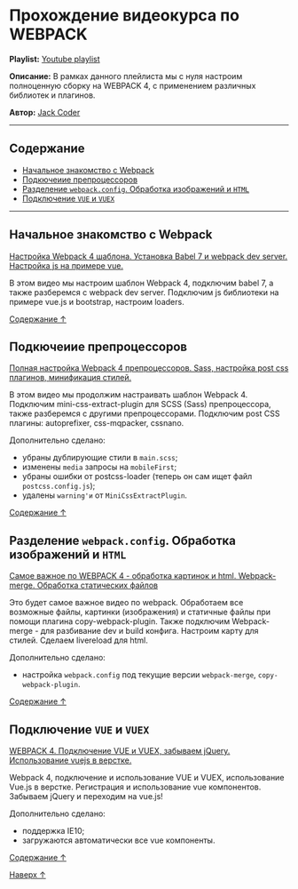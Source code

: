 <a id="top"></a>
# Прохождение видеокурса по WEBPACK

**Playlist:** [Youtube playlist](https://www.youtube.com/playlist?list=PLkCrmfIT6LBQWN02hNj6r1daz7965GxsV)

**Описание:** В рамках данного плейлиста мы с нуля настроим полноценную сборку на WEBPACK 4, с применением различных библиотек и плагинов.

**Автор:** [Jack Coder](https://www.youtube.com/channel/UCDtQ4kJos22sCdYtNDB_4Cg)

---
<a id="contain"></a>
## Содержание
 - [Начальное знакомство с Webpack](#lesson-1)
 - [Подкючеиие препроцессоров](#lesson-2)
 - [Разделение `webpack.config`. Обработка изображений и `HTML`](#lesson-3)
 - [Подключение `VUE` и `VUEX`](#lesson-4)

---

<a id="lesson-1"></a>
## Начальное знакомство с Webpack

[Настройка Webpack 4 шаблона. Установка Babel 7 и webpack dev server. Настройка js на примере vue.](https://www.youtube.com/watch?v=JcKRovPhGo8&list=PLkCrmfIT6LBQWN02hNj6r1daz7965GxsV)

В этом видео мы настроим шаблон Webpack 4, подключим babel 7, а также разберемся с  webpack dev server.  Подключим js библиотеки на примере vue.js и bootstrap, настроим loaders.

[Содержание ↑](#contain)

<a id="lesson-2"></a>
## Подкючеиие препроцессоров

[Полная настройка Webpack 4 препроцессоров. Sass, настройка post css плагинов, минификация стилей.](https://www.youtube.com/watch?v=qqTIqwQX8nc&list=PLkCrmfIT6LBQWN02hNj6r1daz7965GxsV&index=2)

В этом видео мы продолжим настраивать шаблон Webpack 4. Подключим mini-css-extract-plugin для SCSS (Sass) препроцессора, также разберемся с другими препроцессорами. Подключим  post CSS плагины: autoprefixer, css-mqpacker, cssnano.

Дополнительно сделано:

- убраны дублирующие стили в `main.scss`;
- изменены `media` запросы на `mobileFirst`;
- убраны ошибки от postcss-loader (теперь он сам ищет файл `postcss.config.js`);
- удалены `warning'и` от `MiniCssExtractPlugin`.

[Содержание ↑](#contain)

<a id="lesson-3"></a>
## Разделение `webpack.config`. Обработка изображений и `HTML`

[Самое важное по WEBPACK 4 - обработка картинок и html. Webpack-merge. Обработка статических файлов](https://www.youtube.com/watch?v=QF3EcxymIcc&list=PLkCrmfIT6LBQWN02hNj6r1daz7965GxsV&index=3)

Это будет самое важное видео по webpack. Обработаем все возможные файлы, картинки (изображения) и статичные файлы при помощи плагина copy-webpack-plugin. Также подключим Webpack-merge - для разбивание dev и build конфига. Настроим карту для стилей. Сделаем livereload для html.

Дополнительно сделано:

- настройка `webpack.config` под текущие версии `webpack-merge`, `copy-webpack-plugin`.

[Содержание ↑](#contain)

<a id="lesson-4"></a>
## Подключение `VUE` и `VUEX`

[WEBPACK 4. Подключение VUE и VUEX, забываем jQuery. Использование vuejs в верстке.](https://www.youtube.com/watch?v=LXkSIqqgyPI&list=PLkCrmfIT6LBQWN02hNj6r1daz7965GxsV&index=4)

Webpack 4, подключение и использование VUE и VUEX, использование Vue.js в верстке. Регистрация и использование vue компонентов. Забываем jQuery и переходим на vue.js!

Дополнительно сделано:

- поддержка IE10;
- загружаются автоматически все vue компоненты.

[Содержание ↑](#contain)

[Наверх ↑](#top)
